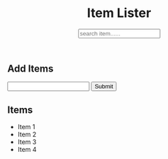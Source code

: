 <!DOCTYPE html>
<html lang="en">
<head>
  <meta charset="UTF-8">
  <meta name="viewport" content="width=device-width, initial-scale=1.0">
  <meta http-equiv="X-UA-Compatible" content="ie=edge">
  <link rel="stylesheet" href="https://maxcdn.bootstrapcdn.com/bootstrap/4.0.0-beta/css/bootstrap.min.css" integrity="sha384-/Y6pD6FV/Vv2HJnA6t+vslU6fwYXjCFtcEpHbNJ0lyAFsXTsjBbfaDjzALeQsN6M" crossorigin="anonymous">
  <title>Item Lister</title>
</head>
<body>
  <header id="main-header" class="bg-success text-white p-4 mb-3">
    <div class="container">
      <div class="row">
      <h1 id="header-title">Item Lister</h1>
      </div>
       <div class="col-md-6 align-self-center"><input type="text" class ="form-control" id="filter" placeholder="search item......"></div>
    </div> 
  </div>
  </header>
  <div class="container">
   <div id="main" class="card card-body">
    <h2 class="title">Add Items</h2>
    <form  id="addForm" class="form-inline mb-3">
      <input type="text" class="form-control mr-2"
      id="items">
      <input type="submit" class="form-control mr-1" value="Submit">
    </form>
    <h2 class="title">Items</h2>
    <ul id="items" class="list-group">
      <li class="list-group-item">Item 1 </li>
      <li class="list-group-item">Item 2 </li>
      <li class="list-group-item">Item 3 </li>
      <li class="list-group-item">Item 4 </li>
    </ul>
   </div>
  </div>
<script>
// TRAVWESING THE DOM//
var itemList = document.querySelector('#items');
// parentNode
console.log(itemList.parentNode);
itemList.parentNode.style.backgroundColor='#f4f4f4';
console.log(itemList.parentNode.parentNode.parentNode);


// parentElement
console.log(itemList.parentElement);
itemList.parentElement.style.backgroundColor='#f4f4f4';
console.log(itemList.parentElement.parentElement.parentElement);

// childNodes
console.log(itemList.childNodes);

console.log(itemList.children);
console.log(itemList.children[1]);
itemList.children.style.backgroundColor='#f4f4f4';

//firstChild
console.log(itemList.firstChild);

//firstElementChild
console.log(itemList.firstElementChild);
itemsList.firstElementChild.textContent ="hello 1";

//lastChild
console.log(itemList.lastChild);

//lastElementChild
console.log(itemList.lastElementChild);
itemsList.lastElementChild.textContent ='hello 4';
   

// nextsibiling
console.log(itemList.nextSibling);

//nextElementsibiling
console.log(itemList. nextElementsibiling);
itemsList.nextElementsibiling.textContent ='hello 4';


// previoussibiling
console.log(itemList.previousSibling);

//previousElementsibiling
console.log(itemList. previousElementsibiling);
itemsList.previousElementsibiling.style.color='green';

// create a DIV
 
  var newDiv= document.createElement('div');
  // add class
  newDiv.className=' hello';

   // add id

    newDiv.id =' hello1';

     // add attribute

     newDiv.setAttribute('title', ' hello div');

     // create text Node

     var newDivText=document.createTextNode('hello world');

     // add text to div

      newDiv.appendChild(newDivText);

      var content= document.querySelector('header .container');
      var h1=document.querySelector('header h1');
      console.log(newDiv);

       newDiv.style.fontsize='30px';
       container.insertBefore(newDiv, h1);
</script>
</body>
</html>
